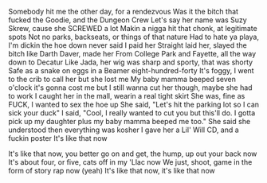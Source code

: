 Somebody hit me the other day, for a rendezvous
Was it the bitch that fucked the Goodie, and the Dungeon Crew
Let's say her name was Suzy Skrew, cause she SCREWED a lot
Makin a nigga hit that chonk, at legitimate spots
Not no parks, backseats, or things of that nature
Had to hate ya playa, I'm dickin the hoe down never said I paid her
Straight laid her, slayed the bitch like Darth Daver, made her
From College Park and Fayette, all the way down to Decatur
Like Jada, her wig was sharp and sporty, that was shorty
Safe as a snake on eggs in a Beamer eight-hundred-forty
It's foggy, I went to the crib to call her but she lost me
My baby mamma beeped seven o'clock it's gonna cost me
but I still wanna cut her though, maybe she had to work
I caught her in the mall, wearin a real tight skirt
She was, fine as FUCK, I wanted to sex the hoe up
She said, "Let's hit the parking lot so I can sick your duck"
I said, "Cool, I really wanted to cut you but this'll do.
I gotta pick up my daughter plus my baby mamma beeped me too."
She said she understood then everything was kosher
I gave her a Lil' Will CD, and a fuckin poster
It's like that now

It's like that now, you better go on
and get, the hump, up out your back now
It's about four, or five, cats
off in my 'Llac now
We just, shoot, game in the
form of story rap now (yeah)
It's like that now, it's like that now
